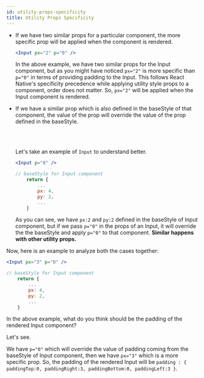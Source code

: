 ```yaml
---
id: utility-props-specificity
title: Utility Props Specificity
---
```


- If we have two similar props for a particular component, the more specific prop will be applied when the component is rendered.

  ```jsx
  <Input px="2" p="0" />
  ```

  In the above example, we have two similar props for the Input component, but as you might have noticed `px="2"` is more specific than `p="0"` in terms of providing padding to the Input. This follows React Native's specificity precedence while applying utility style props to a component, order does not matter. So, `px="2"` will be applied when the Input component is rendered.

- If we have a similar prop which is also defined in the baseStyle of that component, the value of the prop will override the value of the prop defined in the baseStyle.

  <br/>
  <br/>

  Let's take an example of `Input` to understand better.

  ```jsx
  <Input p="0" />

  // baseStyle for Input component
      return {
          ...
          px: 4,
          py: 2,
          ...
      }
  ```

  As you can see, we have `px:2` and `py:2` defined in the baseStyle of Input component, but if we pass `p="0"` in the props of an Input, it will override the the baseStyle and apply `p="0"` to that component. **Similar happens with other utility props.**

Now, here is an example to analyze both the cases together:

```jsx
<Input px="3" p="0" />

// baseStyle for Input component
    return {
        ...
        px: 4,
        py: 2,
        ...
    }

```

In the above example, what do you think should be the padding of the rendered Input component?

Let's see.

We have `p="0"` which will override the value of padding coming from the baseStyle of Input component, then we have `px="3"` which is a more specific prop. So, the padding of the rendered Input will be `padding : { paddingTop:0, paddingRight:3, paddingBottom:0, paddingLeft:3 }`.
